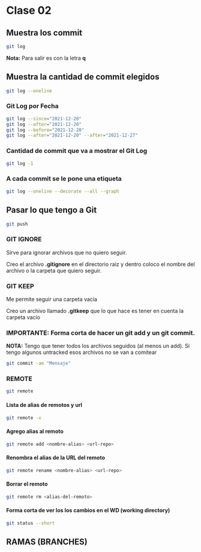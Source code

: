 # Clase 02

## Muestra los commit
```sh
git log
```

**Nota:** Para salir es con la letra **q**

## Muestra la cantidad de commit elegidos
```sh
git log --oneline
```

### Git Log por Fecha
```sh
git log --since="2021-12-20"
git log --after="2021-12-20"
git log --before="2021-12-20"
git log --after="2021-12-20" --after="2021-12-27"
```

### Cantidad de commit que va a mostrar el Git Log
```sh
git log -1
```

### A cada commit se le pone una etiqueta
```sh
git log --oneline --decorate --all --graph
```

## Pasar lo que tengo a Git
```sh
git push
```

### GIT IGNORE
Sirve para ignorar archivos que no quiero seguir.

Creo el archivo **.gitignore** en el directorio raìz y dentro coloco el nombre del archivo o la carpeta que quiero seguir.

### GIT KEEP
Me permite seguir una carpeta vacía

Creo un archivo llamado **.gitkeep** que lo que hace es tener en cuenta la carpeta vacío

### IMPORTANTE: Forma corta de hacer un git add y un git commit.
**NOTA:** Tengo que tener todos los archivos seguidos (al menos un add). Si tengo algunos untracked esos archivos no se van a comitear

```sh
git commit -am "Mensaje"
```

### REMOTE
```sh
git remote
```

#### Lista de alias de remotos y url
```sh
git remote -v
```

#### Agrego alias al remoto
```sh
git remote add <nombre-alias> <url-repo>
```

#### Renombra el alias de la URL del remoto
```sh
git remote rename <nombre-alias> <url-repo>
```

#### Borrar el remoto
```sh
git remote rm <alias-del-remoto>
```

#### Forma corta de ver los los cambios en el WD (working directory)
```sh
git status --short
```

## RAMAS (BRANCHES)

